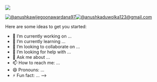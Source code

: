 
<img src="https://chi01pap002files.storage.live.com/y4mWECp7no1nB4quyKu4qCz-RaNDidwklLFIDdm9xdcBytdOL7c2aVslW3CB_VN89NzVHzkyvCxpUDLh_JfvjpwWi-k9vPAbxBSDSvZzujWb2cQvF1l1BdF63aluOkjeNRar_K7XT9mc8kaZx8ZIAqeaUbrUXg6odjaZZwpJOECLIsoRQHTA1SNgG9IUVCv6q-V_Z8g7uer49N6TCIBolxs-mbfGbBnkqWe_Z-t53ytqSc?encodeFailures=1&width=1920&height=6400">

<br>

[![@anushkawijegoonawardana97](https://img.icons8.com/fluency/48/000000/linkedin.png "@anushkawijegoonawardana97")](https://www.linkedin.com/in/ernesto-smith-jr-10885899/)[![@anushkaduwolka123@gmail.com](https://img.icons8.com/fluency/48/000000/apple-mail.png "@anushkaduwolka123@gmail.com")](anushkaduwolka123@gmail.com)


Here are some ideas to get you started:

- 🔭 I’m currently working on ...
- 🌱 I’m currently learning ...
- 👯 I’m looking to collaborate on ...
- 🤔 I’m looking for help with ...
- 💬 Ask me about ...
- 📫 How to reach me: ...
- 😄 Pronouns: ...
- ⚡ Fun fact: ...
-->
